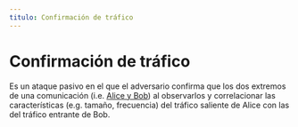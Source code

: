 ```yaml
---
titulo: Confirmación de tráfico
---
```


Confirmación de tráfico
=======================

Es un ataque pasivo en el que el adversario confirma que los dos extremos de una comunicación (i.e. [Alice y
Bob]) al observarlos y correlacionar las características (e.g. tamaño, frecuencia) del tráfico saliente de
Alice con las del tráfico entrante de Bob.

[Alice y Bob]: /criptografia/nombres/ 
